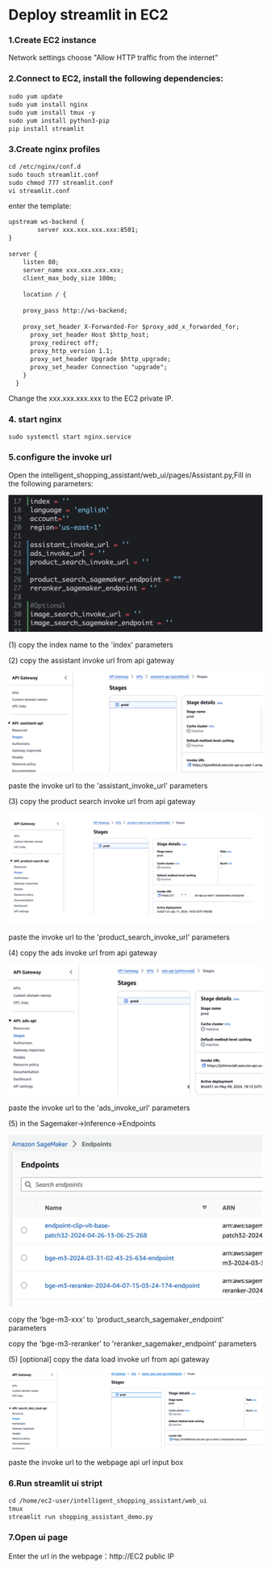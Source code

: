 # Deploy streamlit in EC2

### 1.Create EC2 instance

Network settings choose "Allow HTTP traffic from the internet"

### 2.Connect to EC2, install the following dependencies:

```
sudo yum update
sudo yum install nginx
sudo yum install tmux -y
sudo yum install python3-pip
pip install streamlit
```

### 3.Create nginx profiles

```
cd /etc/nginx/conf.d
sudo touch streamlit.conf
sudo chmod 777 streamlit.conf
vi streamlit.conf
```

enter the template:

```
upstream ws-backend {
        server xxx.xxx.xxx.xxx:8501;
}

server {
    listen 80;
    server_name xxx.xxx.xxx.xxx;
    client_max_body_size 100m;

    location / {
            
    proxy_pass http://ws-backend;

    proxy_set_header X-Forwarded-For $proxy_add_x_forwarded_for;
      proxy_set_header Host $http_host;
      proxy_redirect off;
      proxy_http_version 1.1;
      proxy_set_header Upgrade $http_upgrade;
      proxy_set_header Connection "upgrade";
    }
  }
```

Change the xxx.xxx.xxx.xxx to the EC2 private IP.


### 4. start nginx

```
sudo systemctl start nginx.service
```


### 5.configure the invoke url

Open the intelligent_shopping_assistant/web_ui/pages/Assistant.py,Fill in the following parameters:

![API](../assets/configurations.png)

(1) copy the index name to the 'index' parameters

(2) copy the assistant invoke url from api gateway

![API](../assets/assistant.png)

paste the invoke url to the 'assistant_invoke_url' parameters

(3) copy the product search invoke url from api gateway

![API](../assets/product-search.png)

paste the invoke url to the 'product_search_invoke_url' parameters

(4) copy the ads invoke url from api gateway

![API](../assets/ads.png)

paste the invoke url to the 'ads_invoke_url' parameters

(5) in the Sagemaker->Inference->Endpoints

![Endpoints](../assets/endpoints.png)

copy the 'bge-m3-xxx' to 'product_search_sagemaker_endpoint' parameters

copy the 'bge-m3-reranker' to 'reranker_sagemaker_endpoint' parameters

(5) [optional] copy the data load invoke url from api gateway

![API](../assets/data-load.png)

paste the invoke url to the webpage api url input box


### 6.Run streamlit ui stript

```
cd /home/ec2-user/intelligent_shopping_assistant/web_ui
tmux
streamlit run shopping_assistant_demo.py
```

### 7.Open ui page

Enter the url in the webpage：http://EC2 public IP